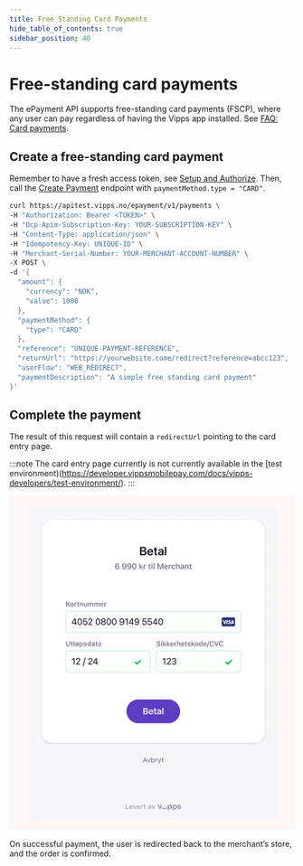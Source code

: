 ```yaml
---
title: Free Standing Card Payments
hide_table_of_contents: true
sidebar_position: 40
---
```




# Free-standing card payments

The ePayment API supports free-standing card payments (FSCP),
where any user can pay regardless of having the Vipps app installed.
See
[FAQ: Card payments](https://developer.vippsmobilepay.com/docs/vipps-developers/faqs/users-and-payments-faq/#card-payments).

## Create a free-standing card payment

Remember to have a fresh access token, see 
[Setup and Authorize](../quick-start.md#step-1---setup).
Then, call the [Create Payment][create-payment-endpoint] endpoint with `paymentMethod.type = "CARD"`.


```bash
curl https://apitest.vipps.no/epayment/v1/payments \
-H "Authorization: Bearer <TOKEN>" \
-H "Ocp-Apim-Subscription-Key: YOUR-SUBSCRIPTION-KEY" \
-H "Content-Type: application/json" \
-H "Idempotency-Key: UNIQUE-ID" \
-H "Merchant-Serial-Number: YOUR-MERCHANT-ACCOUNT-NUMBER" \
-X POST \
-d '{
  "amount": {
    "currency": "NOK",
    "value": 1000
  },
  "paymentMethod": {
    "type": "CARD"
  },
  "reference": "UNIQUE-PAYMENT-REFERENCE",
  "returnUrl": "https://yourwebsite.come/redirect?reference=abcc123",
  "userFlow": "WEB_REDIRECT",
  "paymentDescription": "A simple free standing card payment"
}'
```

## Complete the payment

The result of this request will contain a `redirectUrl` pointing to the card entry page.

:::note
The card entry page currently is not currently available in the
[test environment)(https://developer.vippsmobilepay.com/docs/vipps-developers/test-environment/).
:::

![Enter card details](../images/vipps-ecom-pay-by-card-step2.png)

On successful payment, the user is redirected back to the merchant’s store, and the order is confirmed.

[create-payment-endpoint]: https://developer.vippsmobilepay.com/api/epayment#tag/CreatePayments/operation/createPayment
